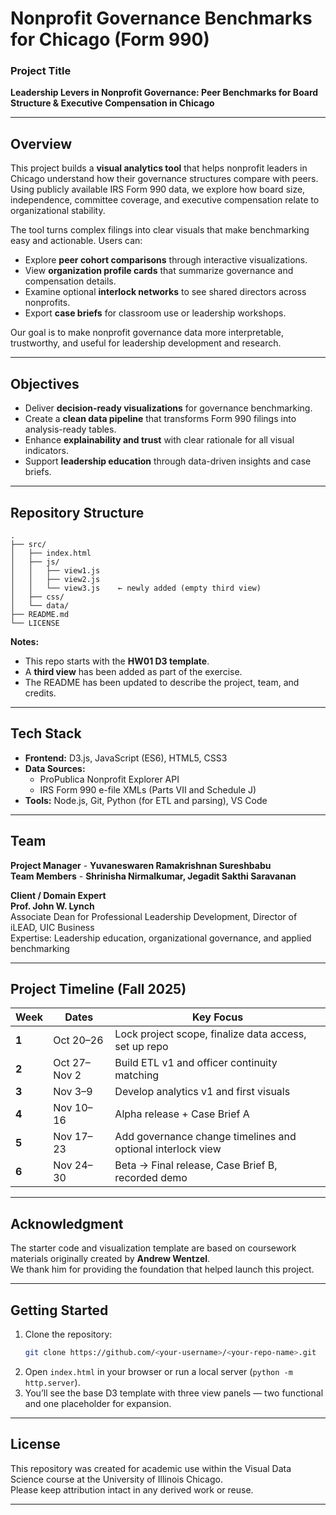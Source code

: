 # Nonprofit Governance Benchmarks for Chicago (Form 990)

### Project Title  
**Leadership Levers in Nonprofit Governance: Peer Benchmarks for Board Structure & Executive Compensation in Chicago**

---

## Overview

This project builds a **visual analytics tool** that helps nonprofit leaders in Chicago understand how their governance structures compare with peers. Using publicly available IRS Form 990 data, we explore how board size, independence, committee coverage, and executive compensation relate to organizational stability.

The tool turns complex filings into clear visuals that make benchmarking easy and actionable. Users can:

- Explore **peer cohort comparisons** through interactive visualizations.  
- View **organization profile cards** that summarize governance and compensation details.  
- Examine optional **interlock networks** to see shared directors across nonprofits.  
- Export **case briefs** for classroom use or leadership workshops.

Our goal is to make nonprofit governance data more interpretable, trustworthy, and useful for leadership development and research.

---

## Objectives

- Deliver **decision-ready visualizations** for governance benchmarking.  
- Create a **clean data pipeline** that transforms Form 990 filings into analysis-ready tables.  
- Enhance **explainability and trust** with clear rationale for all visual indicators.  
- Support **leadership education** through data-driven insights and case briefs.

---

## Repository Structure

```
.
├── src/
│   ├── index.html
│   ├── js/
│   │   ├── view1.js
│   │   ├── view2.js
│   │   └── view3.js    ← newly added (empty third view)
│   ├── css/
│   └── data/
├── README.md
└── LICENSE
```

**Notes:**
- This repo starts with the **HW01 D3 template**.  
- A **third view** has been added as part of the exercise.  
- The README has been updated to describe the project, team, and credits.

---

## Tech Stack

- **Frontend:** D3.js, JavaScript (ES6), HTML5, CSS3  
- **Data Sources:**  
  - ProPublica Nonprofit Explorer API  
  - IRS Form 990 e-file XMLs (Parts VII and Schedule J)  
- **Tools:** Node.js, Git, Python (for ETL and parsing), VS Code

---

## Team

**Project Manager** - **Yuvaneswaren Ramakrishnan Sureshbabu**  
**Team Members** - **Shrinisha Nirmalkumar, Jegadit Sakthi Saravanan**

**Client / Domain Expert**  
**Prof. John W. Lynch**  
Associate Dean for Professional Leadership Development, Director of iLEAD, UIC Business  
Expertise: Leadership education, organizational governance, and applied benchmarking

---

## Project Timeline (Fall 2025)

| Week | Dates | Key Focus |
|------|--------|-----------|
| **1** | Oct 20–26 | Lock project scope, finalize data access, set up repo |
| **2** | Oct 27–Nov 2 | Build ETL v1 and officer continuity matching |
| **3** | Nov 3–9 | Develop analytics v1 and first visuals |
| **4** | Nov 10–16 | Alpha release + Case Brief A |
| **5** | Nov 17–23 | Add governance change timelines and optional interlock view |
| **6** | Nov 24–30 | Beta → Final release, Case Brief B, recorded demo |

---

## Acknowledgment

The starter code and visualization template are based on coursework materials originally created by **Andrew Wentzel**.  
We thank him for providing the foundation that helped launch this project.

---

## Getting Started

1. Clone the repository:  
   ```bash
   git clone https://github.com/<your-username>/<your-repo-name>.git
   ```
2. Open `index.html` in your browser or run a local server (`python -m http.server`).
3. You’ll see the base D3 template with three view panels — two functional and one placeholder for expansion.

---

## License

This repository was created for academic use within the Visual Data Science course at the University of Illinois Chicago.  
Please keep attribution intact in any derived work or reuse.

---
